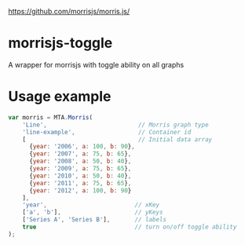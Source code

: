 https://github.com/morrisjs/morris.js/

# morrisjs-toggle
A wrapper for morrisjs with toggle ability on all graphs

# Usage example

```javascript
var morris = MTA.Morris(
    'Line',                          // Morris graph type
    'line-example',                  // Container id                
    [                                // Initial data array
      {year: '2006', a: 100, b: 90},
      {year: '2007', a: 75, b: 65},
      {year: '2008', a: 50, b: 40},
      {year: '2009', a: 75, b: 65},
      {year: '2010', a: 50, b: 40},
      {year: '2011', a: 75, b: 65},
      {year: '2012', a: 100, b: 90}
    ],
    'year',                         // xKey
    ['a', 'b'],                     // yKeys
    ['Series A', 'Series B'],       // labels
    true                            // turn on/off toggle ability
);
```



